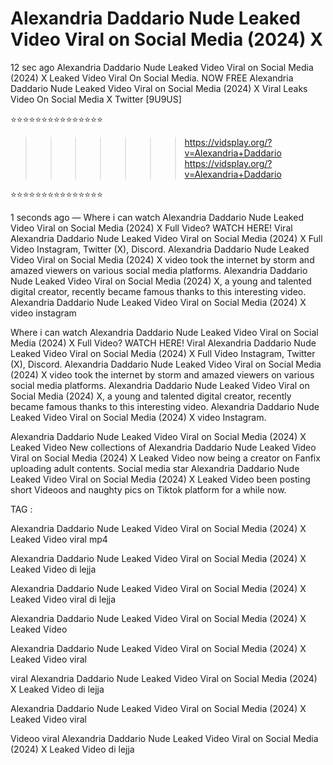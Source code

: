 ﻿# Alexandria Daddario Nude Leaked Video Viral on Social Media (2024) X



12 sec ago Alexandria Daddario Nude Leaked Video Viral on Social Media (2024) X Leaked Video Viral On Social Media. NOW FREE Alexandria Daddario Nude Leaked Video Viral on Social Media (2024) X Viral Leaks Video On Social Media X Twitter [9U9US]

⭐⭐⭐⭐⭐⭐⭐⭐⭐⭐⭐⭐⭐⭐⭐

>>>>>>> https://vidsplay.org/?v=Alexandria+Daddario
>>>>>>> https://vidsplay.org/?v=Alexandria+Daddario

⭐⭐⭐⭐⭐⭐⭐⭐⭐⭐⭐⭐⭐⭐⭐



1 seconds ago — Where i can watch Alexandria Daddario Nude Leaked Video Viral on Social Media (2024) X Full Video? WATCH HERE! Viral Alexandria Daddario Nude Leaked Video Viral on Social Media (2024) X Full Video Instagram, Twitter (X), Discord. Alexandria Daddario Nude Leaked Video Viral on Social Media (2024) X video took the internet by storm and amazed viewers on various social media platforms. Alexandria Daddario Nude Leaked Video Viral on Social Media (2024) X, a young and talented digital creator, recently became famous thanks to this interesting video. Alexandria Daddario Nude Leaked Video Viral on Social Media (2024) X video instagram

Where i can watch Alexandria Daddario Nude Leaked Video Viral on Social Media (2024) X Full Video? WATCH HERE! Viral Alexandria Daddario Nude Leaked Video Viral on Social Media (2024) X Full Video Instagram, Twitter (X), Discord. Alexandria Daddario Nude Leaked Video Viral on Social Media (2024) X video took the internet by storm and amazed viewers on various social media platforms. Alexandria Daddario Nude Leaked Video Viral on Social Media (2024) X, a young and talented digital creator, recently became famous thanks to this interesting video. Alexandria Daddario Nude Leaked Video Viral on Social Media (2024) X video Instagram.

Alexandria Daddario Nude Leaked Video Viral on Social Media (2024) X Leaked Video New collections of Alexandria Daddario Nude Leaked Video Viral on Social Media (2024) X Leaked Video now being a creator on Fanfix uploading adult contents. Social media star Alexandria Daddario Nude Leaked Video Viral on Social Media (2024) X Leaked Video been posting short Videoos and naughty pics on Tiktok platform for a while now.

TAG :

 

Alexandria Daddario Nude Leaked Video Viral on Social Media (2024) X Leaked Video viral mp4

 

Alexandria Daddario Nude Leaked Video Viral on Social Media (2024) X Leaked Video di lejja

 

Alexandria Daddario Nude Leaked Video Viral on Social Media (2024) X Leaked Video viral di lejja

 

Alexandria Daddario Nude Leaked Video Viral on Social Media (2024) X Leaked Video

 

Alexandria Daddario Nude Leaked Video Viral on Social Media (2024) X Leaked Video viral

 

viral Alexandria Daddario Nude Leaked Video Viral on Social Media (2024) X Leaked Video di lejja

 

Alexandria Daddario Nude Leaked Video Viral on Social Media (2024) X Leaked Video viral

 

Videoo viral Alexandria Daddario Nude Leaked Video Viral on Social Media (2024) X Leaked Video di lejja